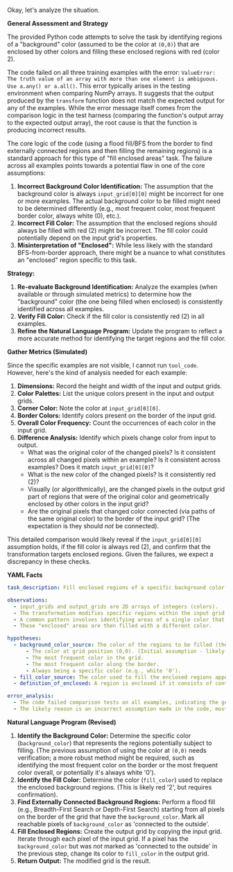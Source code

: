 Okay, let's analyze the situation.

**General Assessment and Strategy**

The provided Python code attempts to solve the task by identifying regions of a "background" color (assumed to be the color at `(0,0)`) that are enclosed by other colors and filling these enclosed regions with red (color 2).

The code failed on all three training examples with the error: `ValueError: The truth value of an array with more than one element is ambiguous. Use a.any() or a.all()`. This error typically arises in the testing environment when comparing NumPy arrays. It suggests that the output produced by the `transform` function does not match the expected output for any of the examples. While the error message itself comes from the comparison logic in the test harness (comparing the function's output array to the expected output array), the root cause is that the function is producing incorrect results.

The core logic of the code (using a flood fill/BFS from the border to find externally connected regions and then filling the remaining regions) is a standard approach for this type of "fill enclosed areas" task. The failure across all examples points towards a potential flaw in one of the core assumptions:

1.  **Incorrect Background Color Identification:** The assumption that the background color is always `input_grid[0][0]` might be incorrect for one or more examples. The actual background color to be filled might need to be determined differently (e.g., most frequent color, most frequent border color, always white (0), etc.).
2.  **Incorrect Fill Color:** The assumption that the enclosed regions should always be filled with red (2) might be incorrect. The fill color could potentially depend on the input grid's properties.
3.  **Misinterpretation of "Enclosed":** While less likely with the standard BFS-from-border approach, there might be a nuance to what constitutes an "enclosed" region specific to this task.

**Strategy:**

1.  **Re-evaluate Background Identification:** Analyze the examples (when available or through simulated metrics) to determine how the "background" color (the one being filled when enclosed) is consistently identified across all examples.
2.  **Verify Fill Color:** Check if the fill color is consistently red (2) in all examples.
3.  **Refine the Natural Language Program:** Update the program to reflect a more accurate method for identifying the target regions and the fill color.

**Gather Metrics (Simulated)**

Since the specific examples are not visible, I cannot run `tool_code`. However, here's the kind of analysis needed for each example:

1.  **Dimensions:** Record the height and width of the input and output grids.
2.  **Color Palettes:** List the unique colors present in the input and output grids.
3.  **Corner Color:** Note the color at `input_grid[0][0]`.
4.  **Border Colors:** Identify colors present on the border of the input grid.
5.  **Overall Color Frequency:** Count the occurrences of each color in the input grid.
6.  **Difference Analysis:** Identify which pixels change color from input to output.
    *   What was the original color of the changed pixels? Is it consistent across all changed pixels within an example? Is it consistent across examples? Does it match `input_grid[0][0]`?
    *   What is the new color of the changed pixels? Is it consistently red (2)?
    *   Visually (or algorithmically), are the changed pixels in the output grid part of regions that were of the original color and geometrically enclosed by other colors in the input grid?
    *   Are the original pixels that changed color connected (via paths of the same original color) to the border of the input grid? (The expectation is they should *not* be connected).

This detailed comparison would likely reveal if the `input_grid[0][0]` assumption holds, if the fill color is always red (2), and confirm that the transformation targets enclosed regions. Given the failures, we expect a discrepancy in these checks.

**YAML Facts**


```yaml
task_description: Fill enclosed regions of a specific background color with a designated fill color.

observations:
  - input_grids and output_grids are 2D arrays of integers (colors).
  - The transformation modifies specific regions within the input grid based on their color and spatial relationship to the grid border and surrounding colors.
  - A common pattern involves identifying areas of a single color that are not connected to the grid's edge through a path of the same color.
  - These "enclosed" areas are then filled with a different color.

hypotheses:
  - background_color_source: The color of the regions to be filled (the "background") might be determined by:
      - The color at grid position (0,0). (Initial assumption - likely flawed)
      - The most frequent color in the grid.
      - The most frequent color along the border.
      - Always being a specific color (e.g., white '0').
  - fill_color_source: The color used to fill the enclosed regions appears to be red (2) based on the initial analysis, but this needs confirmation across all examples.
  - definition_of_enclosed: A region is enclosed if it consists of contiguous pixels of the background color, and none of these pixels can reach the border of the grid by moving only through adjacent pixels of the same background color. Adjacency includes horizontal and vertical neighbors.

error_analysis:
  - The code failed comparison tests on all examples, indicating the generated output did not match the expected output.
  - The likely reason is an incorrect assumption made in the code, most probably the identification of the 'background' color using `input_grid[0][0]`.
```


**Natural Language Program (Revised)**

1.  **Identify the Background Color:** Determine the specific color (`background_color`) that represents the regions potentially subject to filling. (The previous assumption of using the color at `(0,0)` needs verification; a more robust method might be required, such as identifying the most frequent color on the border or the most frequent color overall, or potentially it's always white '0').
2.  **Identify the Fill Color:** Determine the color (`fill_color`) used to replace the enclosed background regions. (This is likely red '2', but requires confirmation).
3.  **Find Externally Connected Background Regions:** Perform a flood fill (e.g., Breadth-First Search or Depth-First Search) starting from all pixels on the border of the grid that have the `background_color`. Mark all reachable pixels of `background_color` as 'connected to the outside'.
4.  **Fill Enclosed Regions:** Create the output grid by copying the input grid. Iterate through each pixel of the input grid. If a pixel has the `background_color` but was *not* marked as 'connected to the outside' in the previous step, change its color to `fill_color` in the output grid.
5.  **Return Output:** The modified grid is the result.